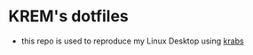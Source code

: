 # KREM's dotfiles
- this repo is used to reproduce my Linux Desktop using [krabs](https://github.com/clementdlg/KRABS)
